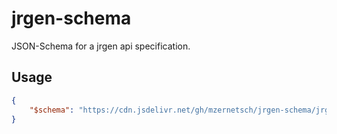 jrgen-schema
============
JSON-Schema for a jrgen api specification.

Usage
-----
```json
{
    "$schema": "https://cdn.jsdelivr.net/gh/mzernetsch/jrgen-schema/jrgen.schema.json"
}
```
